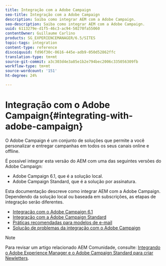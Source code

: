 ```yaml
---
title: Integração com a Adobe Campaign
seo-title: Integração com a Adobe Campaign
description: Saiba como integrar AEM com a Adobe Campaign.
seo-description: Saiba como integrar AEM com a Adobe Campaign.
uuid: 6113279e-d1f5-46c3-ac94-50270fa55060
contentOwner: Guillaume Carlino
products: SG_EXPERIENCEMANAGER/6.5/SITES
topic-tags: integration
content-type: reference
discoiquuid: fd96f30c-0616-445e-adb9-050d52862ffc
translation-type: tm+mt
source-git-commit: a3c303d4e3a85e1b2e794bec2006c335056309fb
workflow-type: tm+mt
source-wordcount: '151'
ht-degree: 24%

---
```



# Integração com o Adobe Campaign{#integrating-with-adobe-campaign}

O Adobe Campaign é um conjunto de soluções que permite a você personalizar e entregar campanhas em todos os seus canais online e offline.

É possível integrar esta versão do AEM com uma das seguintes versões do Adobe Campaign:

* Adobe Campaign 6.1, que é a solução local.
* Adobe Campaign Standard, que é a solução por assinatura.

Esta documentação descreve como integrar AEM com a Adobe Campaign. Dependendo da solução local ou baseada em subscrições, as etapas de integração serão diferentes.

* [Integração com o Adobe Campaign 6.1](/help/sites-administering/campaignonpremise.md)
* [Integração com a Adobe Campaign Standard](/help/sites-administering/campaignstandard.md)
* [Práticas recomendadas para modelos de e-mail](/help/sites-administering/best-practices-for-email-templates.md)
* [Solução de problemas da integração com o Adobe Campaign](/help/sites-administering/troubleshooting-campaignintegration.md)

>[!NOTE]
>
>Para revisar um artigo relacionado AEM Comunidade, consulte: [Integrando o Adobe Experience Manager e o Adobe Campaign Standard para criar Newletters](https://helpx.adobe.com/experience-manager/using/aem_campaign.html).

